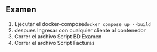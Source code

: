 ## Examen
1. Ejecutar el docker-compose` docker compose up --build `
2. despues Ingresar con cualquier cliente al contenedor
3. Correr el archivo Script BD Examen
4. Correr el archivo Script Facturas